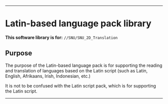 
***

# Latin-based language pack library

**This software library is for:** `//SNU/SNU_2D_Translation`

## Purpose

The purpose of the Latin-based language pack is for supporting the reading and translation of languages based on the Latin script (such as Latin, English, Afrikaans, Irish, Indonesian, etc.)

It is not to be confused with the Latin script pack, which is for supporting the Latin script.

***

